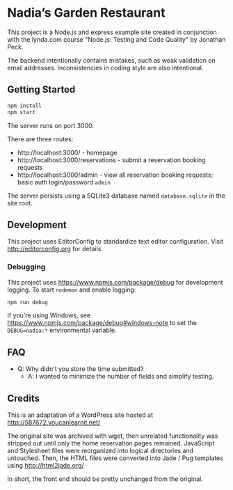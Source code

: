 # Nadia’s Garden Restaurant

This project is a Node.js and express example site created in conjunction with the lynda.com course "Node.js: Testing and Code Quality" by Jonathan Peck.

The backend intentionally contains mistakes, such as weak validation on email addresses. Inconsistencies in coding style are also intentional.

## Getting Started

```bash
npm install
npm start
```

The server runs on port 3000.

There are three routes:

- http://localhost:3000/ - homepage
- http://localhost:3000/reservations - submit a reservation booking requests
- http://localhost:3000/admin - view all reservation booking requests; basic auth login/password `admin`

The server persists using a SQLite3 database named `database.sqlite` in the site root.

## Development

This project uses EditorConfig to standardize text editor configuration. Visit
http://editorconfig.org for details.

### Debugging

This project uses https://www.npmjs.com/package/debug for development logging. To start `nodemon` and enable logging:

```bash
npm run debug
```

If you're using Windows, see https://www.npmjs.com/package/debug#windows-note to set the `DEBUG=nadia:*` environmental variable.

## FAQ

- Q: Why didn't you store the time submitted?
  - A: I wanted to minimize the number of fields and simplify testing.

## Credits

This is an adaptation of a WordPress site hosted at http://587672.youcanlearnit.net/

The original site was archived with wget, then unrelated functionality was stripped out until only the home reservation pages remained. JavaScript and Stylesheet files were reorganized into logical directories and untouched. Then, the HTML files were converted into Jade / Pug templates using http://html2jade.org/

In short, the front end should be pretty unchanged from the original.
